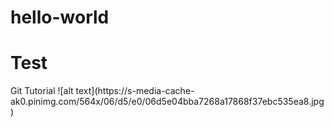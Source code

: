 # hello-world
<h1>Test</h1>
Git Tutorial
![alt text](https://s-media-cache-ak0.pinimg.com/564x/06/d5/e0/06d5e04bba7268a17868f37ebc535ea8.jpg)
